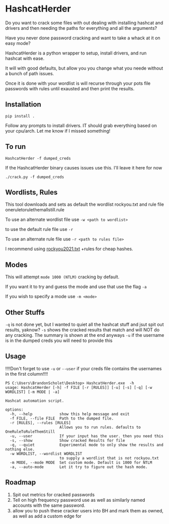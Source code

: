 # HashcatHerder

Do you want to crack some files with out dealing with installing hashcat and drivers and then needing the paths for everything and all the arguments?

Have you never done password cracking and want to take a whack at it on easy mode?

HashcatHerder is a python wrapper to setup, install drivers, and run hashcat with ease.

It will with good defaults, but allow you you change what you neede without a bunch of path issues.

Once it is done with your wordlist is will recurse through your pots file passwords with rules until exausted and then print the results.

## Installation

```pip install .```

Follow any prompts to install drivers. IT should grab everything based on your cpu/arch. Let me know if I missed something!

## To run

```HashcatHerder -f dumped_creds ```

If the HashcatHerder binary causes issues use this. I'll leave it here for now

```./crack.py -f dumped_creds ```

## Wordlists, Rules

This tool downloads and sets as default the wordlist rockyou.txt and rule file oneruletorulethemallstill.rule

To use an alternate wordlist file use `-w <path to wordlist>`

to use the default rule file use `-r`

To use an alternate rule file use `-r <path to rules file>`

I recommend using [rockyou2021.txt](https://github.com/ohmybahgosh/RockYou2021.txt) +rules for cheap hashes.

## Modes

This will attempt `mode 1000 (NTLM)` cracking by default.

If you want it to try and guess the mode and use that use the flag `-a`

If you wish to specify a mode use `-m <mode>`

## Other Stuffs

`-q` is not done yet, but I wanted to quiet all the hashcat stuff and jsut spit out results, yaknow?
`-s` shows the cracked results that match and will NOT do any cracking. The summary is shown at the end anyways
`-u` if the username is in the dumped creds you will need to provide this


## Usage

!!!!Don't forget to use `-u` or `--user` if your creds file contains the usernames in the first column!!!!

```
PS C:\Users\BrandonScholet\Desktop> HashcatHerder.exe  -h
usage: HashcatHerder [-h] -f FILE [-r [RULES]] [-u] [-s] [-q] [-w WORDLIST] [-m MODE | -a]

Hashcat automation script.

options:
  -h, --help            show this help message and exit
  -f FILE, --file FILE  Path to the dumped file.
  -r [RULES], --rules [RULES]
                        Allows you to run rules. defaults to OneRuleToRuleThemStill
  -u, --user            If your input has the user. then you need this
  -s, --show            Show cracked Results for file
  -q, --quiet           Experimental mode to only show the results and nothing else.
  -w WORDLIST, --wordlist WORDLIST
                        to supply a wordlist that is not rockyou.txt
  -m MODE, --mode MODE  Set custom mode. Default is 1000 for NTLM
  -a, --auto-mode       Let it try to figure out the hash mode.
```  

## Roadmap
1. Spit out metrics for cracked passwords
2. Tell on high frequency password use as well as similarly named accounts with the same password.
3. allow you to push these cracker users into BH and mark them as owned, as well as add a custom edge for 
